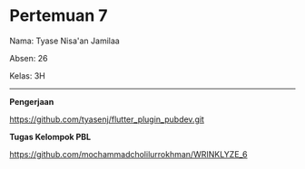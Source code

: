 # Pertemuan 7

Nama: Tyase Nisa'an Jamilaa

Absen: 26

Kelas: 3H

---

**Pengerjaan**

https://github.com/tyasenj/flutter_plugin_pubdev.git

**Tugas Kelompok PBL**

https://github.com/mochammadcholilurrokhman/WRINKLYZE_6
